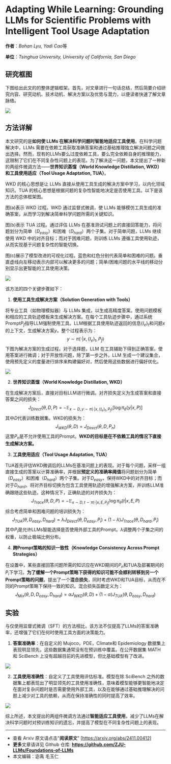 # **Adapting While Learning: Grounding LLMs for Scientific Problems with Intelligent Tool Usage Adaptation**

**作者**：*Bohan Lyu, Yadi Cao*等

**单位**：*Tsinghua University, University of California, San Diego*

## 研究框图

下图给出此文的的整体逻辑框架。首先，对文章进行一句话总结，然后简要介绍研究内容、研究动机、技术动机、解决方案以及优势与潜力，以便读者快速了解文章脉络。

![](https://fastly.jsdelivr.net/gh/bucketio/img6@main/2024/11/07/1730970776990-ddf1a3a6-8941-4e5b-9fd9-2948e35d89fd.png)

## 方法详解

本文研究的是**如何使 LLMs 在解决科学问题时智能地适应工具使用**。在科学问题解决中，LLMs 需要在依赖工具获取准确答案和通过基础推理独立解决问题之间做出选择。然而，现有的LLMs要么过度依赖工具，要么完全依赖自身的推理能力，这限制了它们在不同复杂性问题上的表现。为了解决这一问题，本文提出了一种新的两组件微调方法——**世界知识蒸馏（World Knowledge Distillation, WKD）**和**工具使用适应（Tool Usage Adaptation, TUA）**。

WKD 的核心思想是让 LLMs 直接从使用工具生成的解决方案中学习，以内化领域知识。TUA 的核心思想是根据问题的复杂性智能地决定是否使用工具。以下是该方法的总体框架图。

图(a)表示 WKD 过程。WKD 通过监督式微调，使 LLMs 能够模仿工具生成的准确答案，从而学习到解决简单科学问题所需的关键知识。

图(b)表示 TUA 过程。通过评估 LLMs 在基准测试问题上的直接回答能力，将问题划分为简单（$D_{easy}$）和困难（$D_{hard}$）两个子集。对于简单问题，LLMs 继续使用 WKD 中的对齐目标；而对于困难问题，则训练 LLMs 遵循工具使用轨迹，从而实现基于问题复杂性的智能切换。

图(c)展示了模型改进的可视化过程。蓝色和红色分别代表简单和困难的问题。垂直虚线向左移动表示内部可以解决更多的问题；简单/困难问题的水平线的移动分别显示出更智能的工具使用决策。

![](https://fastly.jsdelivr.net/gh/bucketio/img18@main/2024/11/07/1730970217825-8b4bd132-fb77-43bf-a640-62af596871b4.png)

该方法的四个关键步骤如下：

1. **使用工具生成解决方案（Solution Generation with Tools）**

  将专业工具（如物理模拟器）与 LLMs 集成，以生成高精度答案。使用问题模板和相应的工具轨迹模板来生成解决方案。在每个工具轨迹步骤中，通过系统Prompt$P_f$指导LLM强制使用工具。LLM根据工具使用轨迹返回的信息$\{I_e\}_t$和问题$x$的上下文，生成解决方案$y$。整个过程表示为：
  $$
  y \sim \pi(\cdot | x, \{I_e\}_t, P_f)
  $$
  下图为解决方案的生成过程。对于选择题，LLM 在工具辅助下得到正确答案，使用答案进行微调；对于开放性问题，除了第一步之外，LLM 生成一个建议集合，使用预先定义的度量进行排序来构建偏好对，然后使用这些数据进行偏好优化。

  ![](https://fastly.jsdelivr.net/gh/bucketio/img1@main/2024/11/07/1730970997657-5ec3d808-9f76-4b68-8381-e30c7fb5f540.png)

2. **世界知识蒸馏（World Knowledge Distillation, WKD）**

  在生成解决方案后，直接对目标LLM进行微调。对齐损失定义为生成答案和直接答案之间的损失：
  $$
  J_{Direct}(\theta, D, P) = -\mathbb{E}_{x \sim D, y \sim \pi(\cdot | x, \{I_e\}_t, P_f)} [\log \pi_\theta(y | x, P)]
  $$
  其中$D$代表训练数据集。WKD的损失为：
  $$
  J_{WKD}(\theta, D) = J_{Direct}(\theta, D, P_n) 
  $$
  这里$P_n$是不允许使用工具的Prompt。**WKD的目标是在不依赖工具的情况下直接生成解决方案。**

3. **工具使用适应（Tool Usage Adaptation, TUA）**

  TUA首先评估WKD微调后的LLMs在基准问题上的表现。对于每个问题，采样一组直接生成的答案以计算准确率，并根据**预定义的准确率阈值**将问题划分为简单（$D_{easy}$）和困难（$D_{hard}$）两个子集。对于$D_{easy}$，保持WKD中的对齐目标；而对于$D_{hard}$，将对齐目标切换为包含工具使用轨迹的增强解决方案，并训练LLM准确跟随这些轨迹。这种情况下，正确轨迹的对齐损失为：
  $$
  J_{Trace}(\theta, D, P) = -\mathbb{E}_{x \sim D, t \sim \pi(\cdot | x, E, P_f)} \log \pi_\theta(t | x, E, P) 
  $$
  综合考虑简单和困难问题的培训损失为：
  $$
  J_{TUA}(\theta, D_{easy}, D_{hard}) = \lambda J_{Direct}(\theta, D_{easy}, P_i) + (1 - \lambda) J_{Trace}(\theta, D_{hard}, P_i) 
  $$
  其中$P_i$是允许LLMs智能选择是否使用外部工具的Prompt。$λ$调整两个子集之间的权重，以防止极端比例分布。

4. **跨Prompt策略的知识一致性（Knowledge Consistency Across Prompt Strategies）**

  在设置中，某些直接回答问题所需的知识应在WKD期间的$P_n$和TUA及部署期间的$P_i$下学习。**为了缓解一个Prompt策略下获得的知识可能不会顺利转移到另一个Prompt策略的问题**，提出了一个**混合损失**，同时考虑WKD和TUA目标，从而在不同的Prompt策略下保持一致的知识。混合损失函数定义为：
  $$
  J_{Mix}(\theta, D, D_{easy}, D_{hard}) = \alpha J_{WKD}(\theta, D) + (1 - \alpha) J_{TUA}(\theta, D_{easy}, D_{hard})
  $$
  
## 实验

与仅使用监督式微调（SFT）的方法相比，该方法不仅提高了LLMs的答案准确率，还增强了它们在何时使用工具方面的决策能力。

1. **答案准确率**：在自定义的 Mujoco，PDE，Climate和 Epidemiology 数据集上表现明显领先，这些数据集通常没有在预训练中覆盖。在公开数据集 MATH 和 SciBench 上没有超越目前的先进模型，但比基础模型有了改进。

![](https://fastly.jsdelivr.net/gh/bucketio/img6@main/2024/11/07/1730971981816-eda9e94d-1f60-4449-be2b-61b16c4e357b.png)

2. **工具使用准确性**：自定义了工具使用评估标准。模型在除 SciBench 之外的数据集上都表现出了明显领先的工具使用准确性，意味着模型能够更智能地决定在面对复杂问题时是否需要使用外部工具，以及在能够通过基础推理解决的问题上减少对工具的依赖，从而在保持准确性的同时提高了效率。

![](https://fastly.jsdelivr.net/gh/bucketio/img12@main/2024/11/07/1730971999419-a21f270e-973f-4198-8450-f3d1254820e7.png)

综上所述，本文提出的两组件微调方法通过**智能适应工具使用**，减少了LLMs在解决科学问题时对预训练知识的遗忘，并提高了模型在不同复杂性问题上的表现。


---

   - 查看 Arxiv 原文请点击"**阅读原文**" [https://arxiv.org/abs/2411.00412]
   - **更多**文章请详见 Github 仓库: 
	  **https://github.com/ZJU-LLMs/Foundations-of-LLMs**
   - 本文编辑：宓禹 毛玉仁